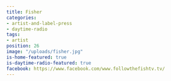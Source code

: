 ```yaml
---
title: Fisher
categories:
- artist-and-label-press
- daytime-radio
tags:
- artist
position: 26
image: "/uploads/fisher.jpg"
is-home-featured: true
is-daytime-radio-featured: true
facebook: https://www.facebook.com/www.followthefishtv.tv/
---
```


